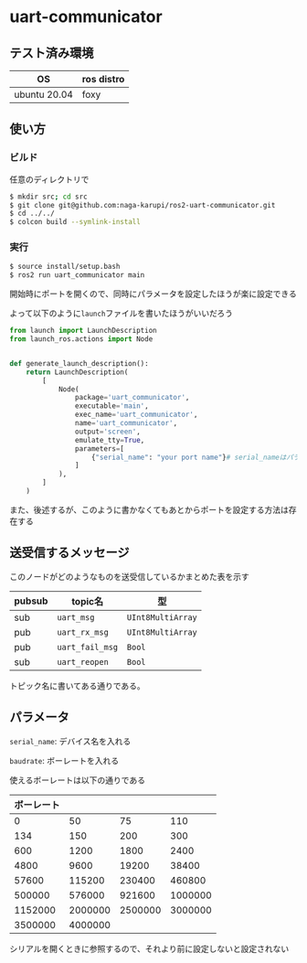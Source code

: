 # uart-communicator

## テスト済み環境

| OS           | ros distro |
| ------------ | ---------- |
| ubuntu 20.04 | foxy       |

## 使い方

### ビルド

任意のディレクトリで

```sh
$ mkdir src; cd src
$ git clone git@github.com:naga-karupi/ros2-uart-communicator.git
$ cd ../../
$ colcon build --symlink-install
```

### 実行

```sh
$ source install/setup.bash
$ ros2 run uart_communicator main
```

開始時にポートを開くので、同時にパラメータを設定したほうが楽に設定できる

よって以下のように`launch`ファイルを書いたほうがいいだろう

```py
from launch import LaunchDescription
from launch_ros.actions import Node


def generate_launch_description():
    return LaunchDescription(
        [
            Node(
                package='uart_communicator',
                executable='main',
                exec_name='uart_communicator',
                name='uart_communicator',
                output='screen',
                emulate_tty=True,
                parameters=[
                    {"serial_name": "your port name"}# serial_nameはパラメータ名なので変更しないこと
                ]
            ),
        ]
    )
```

また、後述するが、このように書かなくてもあとからポートを設定する方法は存在する

## 送受信するメッセージ

このノードがどのようなものを送受信しているかまとめた表を示す

| pubsub | topic名         | 型                |
| ------ | --------------- | ----------------- |
| sub    | `uart_msg`      | `UInt8MultiArray` |
| pub    | `uart_rx_msg`   | `UInt8MultiArray` |
| pub    | `uart_fail_msg` | `Bool`            |
| sub    | `uart_reopen`   | `Bool`            |

トピック名に書いてある通りである。

## パラメータ

`serial_name`: デバイス名を入れる

`baudrate`: ボーレートを入れる

使えるボーレートは以下の通りである

| ボーレート |         |         |         |
| ---------- | ------- | ------- | ------- |
| 0          | 50      | 75      | 110     |
| 134        | 150     | 200     | 300     |
| 600        | 1200    | 1800    | 2400    |
| 4800       | 9600    | 19200   | 38400   |
| 57600      | 115200  | 230400  | 460800  |
| 500000     | 576000  | 921600  | 1000000 |
| 1152000    | 2000000 | 2500000 | 3000000 |
| 3500000    | 4000000 |

シリアルを開くときに参照するので、それより前に設定しないと設定されない


